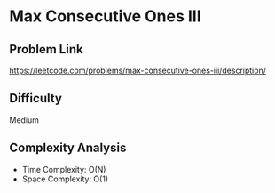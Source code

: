 # Max Consecutive Ones III

## Problem Link

https://leetcode.com/problems/max-consecutive-ones-iii/description/

## Difficulty

Medium

## Complexity Analysis

* Time Complexity: O(N)
* Space Complexity: O(1)

